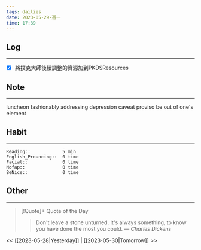 ```yaml
---
tags: dailies  
date: 2023-05-29-週一
time: 17:39
---
```


## Log
---
- [x] 將撲克大師後續調整的資源加到PKDSResources

## Note
---
luncheon
fashionably
addressing depression
caveat proviso
be out of one's element

## Habit
---
```
Reading::            5 min
English_Prouncing::  0 time
Facial::             0 time
Nofap::              0 time
BeNice::             0 time

```
## Other
---

> [!Quote]+ Quote of the Day
> > Don't leave a stone unturned. It's always something, to know you have done the most you could.
> — <cite>Charles Dickens</cite>

<< [[2023-05-28|Yesterday]] | [[2023-05-30|Tomorrow]] >>